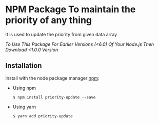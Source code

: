 # NPM Package To maintain the priority of any thing
It is used to update the priority from given data array

_To Use This Package For Earlier Versions (<6.0) Of Your Node.js Then Download <1.0.0 Version_

## Installation

Install with the node package manager [npm](http://npmjs.org):

- Using npm
  ```shell
  $ npm install priority-update --save
  ```
- Using yarn
  ```shell
  $ yarn add priority-update
  ```